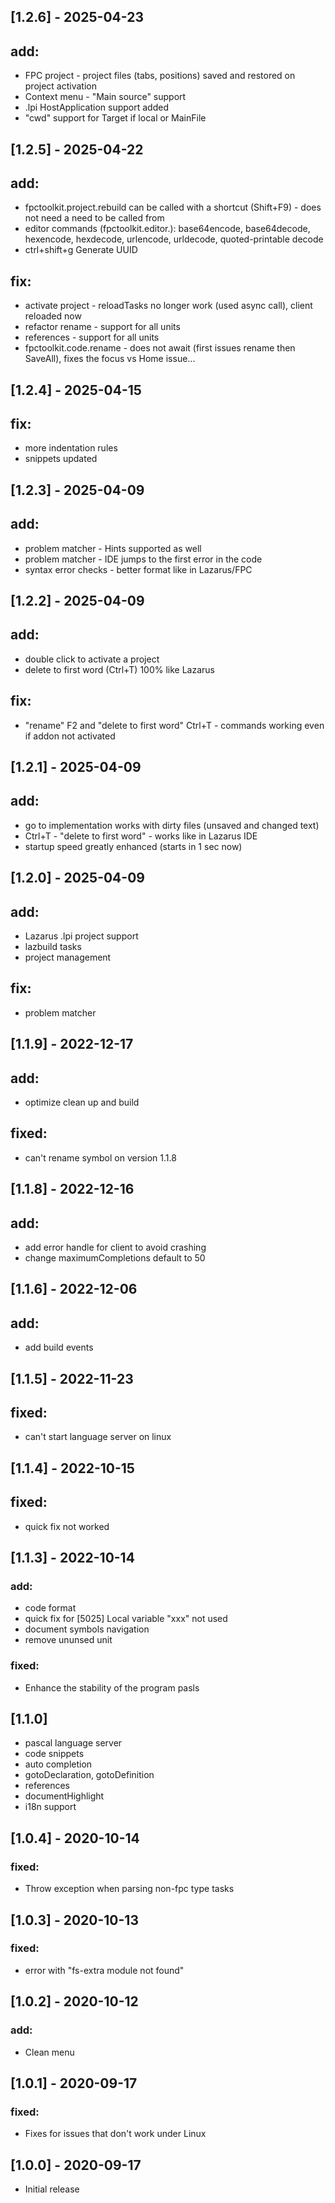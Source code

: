 ## [1.2.6] - 2025-04-23
## add:
- FPC project - project files (tabs, positions) saved and restored on project activation
- Context menu - "Main source" support
- .lpi HostApplication support added
- "cwd" support for Target if local or MainFile

## [1.2.5] - 2025-04-22
## add:
- fpctoolkit.project.rebuild can be called with a shortcut (Shift+F9) - does not need a need to be called from
- editor commands (fpctoolkit.editor.): base64encode, base64decode, hexencode, hexdecode, urlencode, urldecode, quoted-printable decode
- ctrl+shift+g Generate UUID
## fix:
- activate project - reloadTasks no longer work (used async call), client reloaded now
- refactor rename - support for all units
- references - support for all units
- fpctoolkit.code.rename - does not await (first issues rename then SaveAll), fixes the focus vs Home issue...

## [1.2.4] - 2025-04-15
## fix:
- more indentation rules
- snippets updated

## [1.2.3] - 2025-04-09
## add:
- problem matcher - Hints supported as well
- problem matcher - IDE jumps to the first error in the code
- syntax error checks - better format like in Lazarus/FPC

## [1.2.2] - 2025-04-09
## add:
- double click to activate a project
- delete to first word (Ctrl+T) 100% like Lazarus
## fix:
- "rename" F2 and "delete to first word" Ctrl+T - commands working even if addon not activated

## [1.2.1] - 2025-04-09
## add:
- go to implementation works with dirty files (unsaved and changed text)
- Ctrl+T - "delete to first word" - works like in Lazarus IDE
- startup speed greatly enhanced (starts in 1 sec now)

## [1.2.0] - 2025-04-09
## add:
- Lazarus .lpi project support
- lazbuild tasks
- project management
## fix:
- problem matcher

## [1.1.9] - 2022-12-17
## add:
-  optimize clean up and build
## fixed:
-  can't rename symbol on version 1.1.8

## [1.1.8] - 2022-12-16
## add:
-  add error handle for client to avoid crashing
-  change maximumCompletions default to 50

## [1.1.6] - 2022-12-06
## add:
-  add build events

## [1.1.5] - 2022-11-23
## fixed:
- can't start language server on linux

## [1.1.4] - 2022-10-15
## fixed:
- quick fix not worked

## [1.1.3] - 2022-10-14
### add:
- code format
- quick fix for [5025] Local variable "xxx" not used
- document symbols navigation
- remove ununsed unit
### fixed:
- Enhance the stability of the program pasls

## [1.1.0]
- pascal language server
- code snippets
- auto completion
- gotoDeclaration, gotoDefinition
- references
- documentHighlight
- i18n support

## [1.0.4] - 2020-10-14
### fixed:
- Throw exception when parsing non-fpc type tasks

## [1.0.3] - 2020-10-13
### fixed:
- error with "fs-extra module not found"


## [1.0.2] - 2020-10-12
### add:
- Clean menu


## [1.0.1] - 2020-09-17
### fixed:
- Fixes for issues that don't work under Linux

## [1.0.0] - 2020-09-17
- Initial release